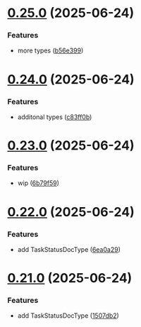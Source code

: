 # [0.25.0](https://github.com/incmixlabs/utils/compare/v0.24.0...v0.25.0) (2025-06-24)


### Features

* more types ([b56e399](https://github.com/incmixlabs/utils/commit/b56e3996d3f86f880771d7c962f9ce0655e56ed1))



# [0.24.0](https://github.com/incmixlabs/utils/compare/v0.23.0...v0.24.0) (2025-06-24)


### Features

* additonal types ([c83ff0b](https://github.com/incmixlabs/utils/commit/c83ff0b11344537f876c84ac525f564f6cd6daff))



# [0.23.0](https://github.com/incmixlabs/utils/compare/v0.22.0...v0.23.0) (2025-06-24)


### Features

* wip ([6b79f59](https://github.com/incmixlabs/utils/commit/6b79f59542a3b91286d8075cdd786ae5baa90f74))



# [0.22.0](https://github.com/incmixlabs/utils/compare/v0.21.0...v0.22.0) (2025-06-24)


### Features

* add TaskStatusDocType ([6ea0a29](https://github.com/incmixlabs/utils/commit/6ea0a2943bf6988c47b3a9337b352f647e7075ce))



# [0.21.0](https://github.com/incmixlabs/utils/compare/v0.20.0...v0.21.0) (2025-06-24)


### Features

* add TaskStatusDocType ([1507db2](https://github.com/incmixlabs/utils/commit/1507db23c3600ed1a7f49c9fe49a381906e2d98b))



